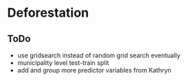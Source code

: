 # Deforestation

## ToDo
- use gridsearch instead of random grid search eventually
- municipality level test-train split
- add and group more predictor variables from Kathryn

